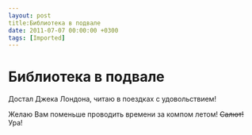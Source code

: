```yaml
---
layout: post
title:Библиотека в подвале
date: 2011-07-07 00:00:00 +0300
tags: [Imported]
---
```

# Библиотека в подвале

Достал Джека Лондона, читаю в поездках с удовольствием!

Желаю Вам поменьше проводить времени за компом летом! ~~Салют!~~ Ура!